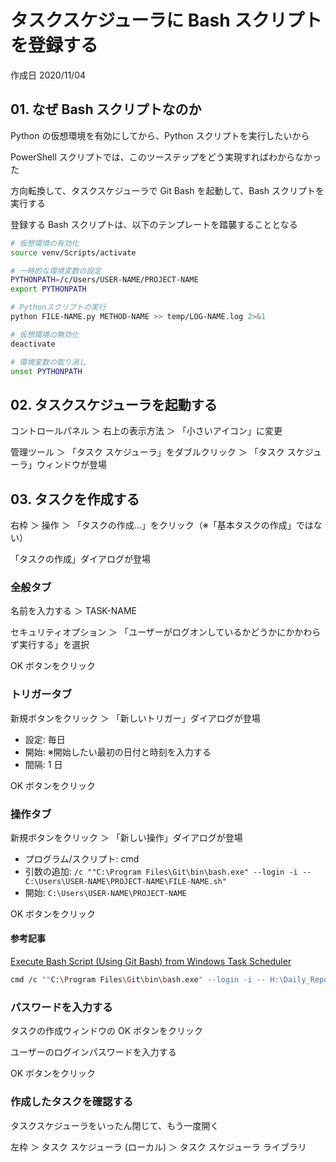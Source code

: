# タスクスケジューラに Bash スクリプトを登録する

作成日 2020/11/04

## 01. なぜ Bash スクリプトなのか

Python の仮想環境を有効にしてから、Python スクリプトを実行したいから

PowerShell スクリプトでは、このツーステップをどう実現すればわからなかった

方向転換して、タスクスケジューラで Git Bash を起動して、Bash スクリプトを実行する

登録する Bash スクリプトは、以下のテンプレートを踏襲することとなる

```bash
# 仮想環境の有効化
source venv/Scripts/activate

# 一時的な環境変数の設定
PYTHONPATH=/c/Users/USER-NAME/PROJECT-NAME
export PYTHONPATH

# Pythonスクリプトの実行
python FILE-NAME.py METHOD-NAME >> temp/LOG-NAME.log 2>&1

# 仮想環境の無効化
deactivate

# 環境変数の取り消し
unset PYTHONPATH
```

## 02. タスクスケジューラを起動する

コントロールパネル ＞ 右上の表示方法 ＞ 「小さいアイコン」に変更

管理ツール ＞ 「タスク スケジューラ」をダブルクリック ＞ 「タスク スケジューラ」ウィンドウが登場

## 03. タスクを作成する

右枠 ＞ 操作 ＞ 「タスクの作成...」をクリック（※「基本タスクの作成」ではない）

「タスクの作成」ダイアログが登場

### 全般タブ

名前を入力する ＞ TASK-NAME

セキュリティオプション ＞ 「ユーザーがログオンしているかどうかにかかわらず実行する」を選択

OK ボタンをクリック

### トリガータブ

新規ボタンをクリック ＞ 「新しいトリガー」ダイアログが登場

- 設定: 毎日
- 開始: ※開始したい最初の日付と時刻を入力する
- 間隔: 1 日

OK ボタンをクリック

### 操作タブ

新規ボタンをクリック ＞ 「新しい操作」ダイアログが登場

- プログラム/スクリプト: cmd
- 引数の追加: `/c ""C:\Program Files\Git\bin\bash.exe" --login -i -- C:\Users\USER-NAME\PROJECT-NAME\FILE-NAME.sh"`
- 開始: `C:\Users\USER-NAME\PROJECT-NAME`

OK ボタンをクリック

#### 参考記事

[Execute Bash Script \(Using Git Bash\) from Windows Task Scheduler](https://gist.github.com/damc-dev/eb5e1aef001eef78c0f4)

```bash
cmd /c ""C:\Program Files\Git\bin\bash.exe" --login -i -- H:\Daily_Reports\yesterdayTogglReport.sh"
```

### パスワードを入力する

タスクの作成ウィンドウの OK ボタンをクリック

ユーザーのログインパスワードを入力する

OK ボタンをクリック

### 作成したタスクを確認する

タスクスケジューラをいったん閉じて、もう一度開く

左枠 ＞ タスク スケジューラ (ローカル) ＞ タスク スケジューラ ライブラリ
